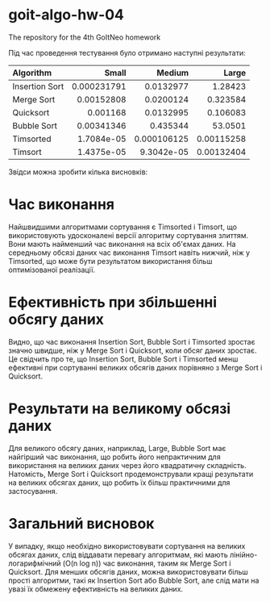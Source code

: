 # goit-algo-hw-04
The repository for the 4th GoItNeo homework

Під час проведення тестування було отримано наступні результати:

| Algorithm      |       Small |      Medium |       Large |
|:---------------|------------:|------------:|------------:|
| Insertion Sort | 0.000231791 | 0.0132977   |  1.28423    |
| Merge Sort     | 0.00152808  | 0.0200124   |  0.323584   |
| Quicksort      | 0.001168    | 0.0132995   |  0.106083   |
| Bubble Sort    | 0.00341346  | 0.435344    | 53.0501     |
| Timsorted      | 1.7084e-05  | 0.000106125 |  0.00115258 |
| Timsort        | 1.4375e-05  | 9.3042e-05  |  0.00132404 |

Звідси можна зробити кілька висновків:

# Час виконання
Найшвидшими алгоритмами сортування є Timsorted і Timsort, що використовують удосконалені версії алгоритму сортування злиттям. Вони мають найменший час виконання на всіх об'ємах даних. На середньому обсязі даних час виконання Timsort навіть нижчий, ніж у Timsorted, що може бути результатом використання більш оптимізованої реалізації.

# Ефективність при збільшенні обсягу даних 
Видно, що час виконання Insertion Sort, Bubble Sort і Timsorted зростає значно швидше, ніж у Merge Sort і Quicksort, коли обсяг даних зростає. Це свідчить про те, що Insertion Sort, Bubble Sort і Timsorted менш ефективні при сортуванні великих обсягів даних порівняно з Merge Sort і Quicksort.

# Результати на великому обсязі даних 
Для великого обсягу даних, наприклад, Large, Bubble Sort має найгірший час виконання, що робить його непрактичним для використання на великих даних через його квадратичну складність. Натомість, Merge Sort і Quicksort продемонстрували кращі результати на великих обсягах даних, що робить їх більш практичними для застосування.

# Загальний висновок 
У випадку, якщо необхідно використовувати сортування на великих обсягах даних, слід віддавати перевагу алгоритмам, які мають лінійно-логарифмічний (O(n log n)) час виконання, таким як Merge Sort і Quicksort. Для менших обсягів даних, можна використовувати більш прості алгоритми, такі як Insertion Sort або Bubble Sort, але слід мати на увазі їх обмежену ефективність на великих даних.